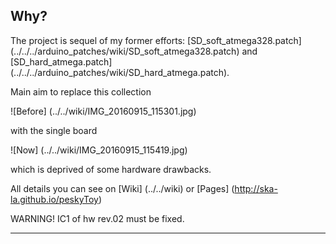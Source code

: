 ## Why?

The project is sequel of my former efforts: [SD_soft_atmega328.patch] (../../../arduino_patches/wiki/SD_soft_atmega328.patch) and [SD_hard_atmega.patch]
(../../../arduino_patches/wiki/SD_hard_atmega.patch).

Main aim to replace this collection

![Before] (../../wiki/IMG_20160915_115301.jpg)

with the single board

![Now] (../../wiki/IMG_20160915_115419.jpg)

which is deprived of some hardware drawbacks.

All details you can see on [Wiki] (../../wiki) or [Pages] (http://ska-la.github.io/peskyToy)

WARNING! IC1 of hw rev.02 must be fixed.

---

